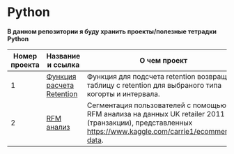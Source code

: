 # Python

**В данном репозитории я буду хранить проекты/полезные тетрадки Python**

Номер проекта | Название и ссылка | О чем проект | Используемые библиотеки |
--- | --- | --- | --- |
1 | [Функция расчета Retention](https://nbviewer.org/github/AlexandrBelokon/Python/blob/main/retention.ipynb "Функция расчета Retention (дневной/недельный/месячный)") | Функция для подсчета retention возвращает таблицу с retention для выбраного типа когорты и интервала. |`pandas, numpy`|
2 | [RFM анализ](https://nbviewer.org/github/AlexandrBelokon/Python/blob/main/rfm_score.ipynb "RFM-Анализ(SQL+Python)") | Сегментация пользователей с помощью RFM анализа на данных UK retailer 2011 (транзакции), представленных  https://www.kaggle.com/carrie1/ecommerce-data. | `sqlite3, pandas, numpy, matplotlib, seaborn`|
